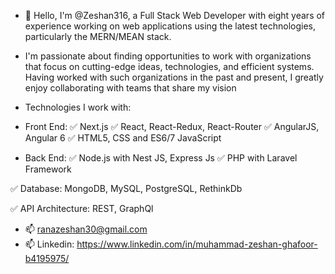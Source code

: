 - 👋 Hello, I'm @Zeshan316, a Full Stack Web Developer with eight years of experience working on web applications using the latest technologies, particularly the MERN/MEAN stack.


- I'm passionate about finding opportunities to work with organizations that focus on cutting-edge ideas, technologies, and efficient systems. Having worked with such organizations in the past and present, I greatly enjoy collaborating with teams that share my vision

- Technologies I work with: 
- Front End:
✅ Next.js
✅ React, React-Redux, React-Router
✅ AngularJS, Angular 6
✅ HTML5, CSS and ES6/7 JavaScript

- Back End:
✅ Node.js with Nest JS, Express Js
✅ PHP with Laravel Framework

✅ Database: MongoDB, MySQL, PostgreSQL, RethinkDb

✅ API Architecture: REST, GraphQl

- 📫 ranazeshan30@gmail.com
- 📫 Linkedin: https://www.linkedin.com/in/muhammad-zeshan-ghafoor-b4195975/





<!---
Zeshan316/Zeshan316 is a ✨ special ✨ repository because its `README.md` (this file) appears on your GitHub profile.
You can click the Preview link to take a look at your changes.
--->
